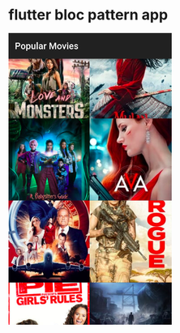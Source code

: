 # flutter bloc pattern app

![](https://raw.githubusercontent.com/vasuvanka/flutter_bloc_pattern_app/master/screen.png)

